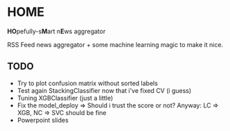 # HOME
**HO**pefully-s**M**art n**E**ws aggregator

RSS Feed news aggregator + some machine learning magic to make it nice.

## TODO
* Try to plot confusion matrix without sorted labels
* Test again StackingClassifier now that i've fixed CV (i guess)
* Tuning XGBClassifier (just a little)
* Fix the model_deploy => Should i trust the score or not? Anyway:
    LC => XGB,
    NC => SVC should be fine
* Powerpoint slides
